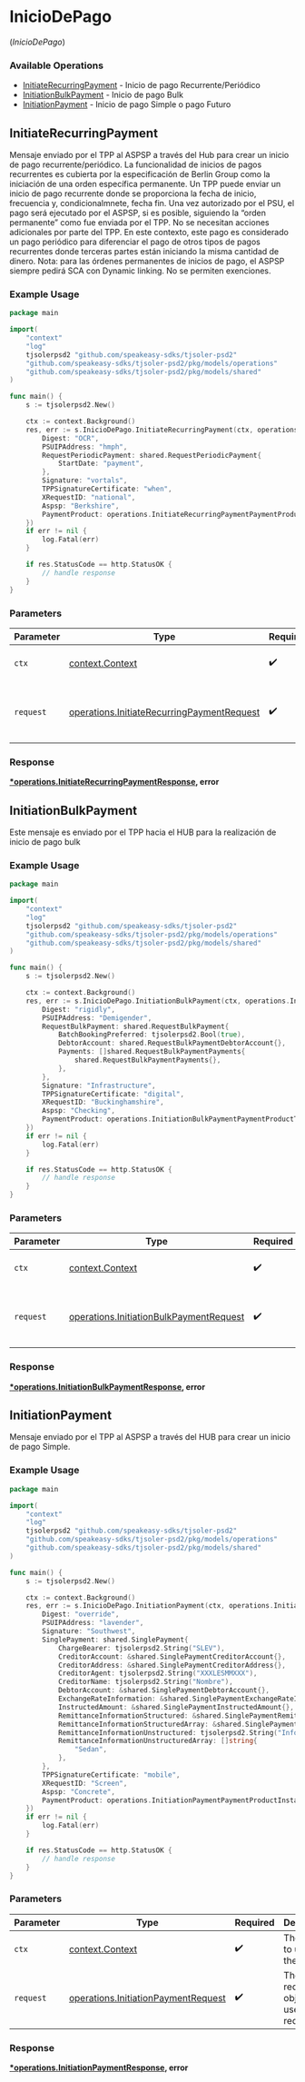 # InicioDePago
(*InicioDePago*)

### Available Operations

* [InitiateRecurringPayment](#initiaterecurringpayment) - Inicio de pago Recurrente/Periódico
* [InitiationBulkPayment](#initiationbulkpayment) - Inicio de pago Bulk
* [InitiationPayment](#initiationpayment) - Inicio de pago Simple o pago Futuro

## InitiateRecurringPayment

Mensaje enviado por el TPP al ASPSP a través del Hub para crear un inicio de pago recurrente/periódico. La funcionalidad de inicios de pagos recurrentes es cubierta por la especificación de Berlin Group como la iniciación de una orden específica permanente. Un TPP puede enviar un inicio de pago recurrente donde se proporciona la fecha de inicio, frecuencia y, condicionalmnete, fecha fin. Una vez autorizado por el PSU, el pago será ejecutado por el ASPSP, si es posible, siguiendo la “orden permanente” como fue enviada por el TPP. No se necesitan acciones adicionales por parte del TPP. En este contexto, este pago es considerado un pago periódico para diferenciar el pago de otros tipos de pagos recurrentes donde terceras partes están iniciando la misma cantidad de dinero. Nota: para las órdenes permanentes de inicios de pago, el ASPSP siempre pedirá SCA con Dynamic linking. No se permiten exenciones.

### Example Usage

```go
package main

import(
	"context"
	"log"
	tjsolerpsd2 "github.com/speakeasy-sdks/tjsoler-psd2"
	"github.com/speakeasy-sdks/tjsoler-psd2/pkg/models/operations"
	"github.com/speakeasy-sdks/tjsoler-psd2/pkg/models/shared"
)

func main() {
    s := tjsolerpsd2.New()

    ctx := context.Background()
    res, err := s.InicioDePago.InitiateRecurringPayment(ctx, operations.InitiateRecurringPaymentRequest{
        Digest: "OCR",
        PSUIPAddress: "hmph",
        RequestPeriodicPayment: shared.RequestPeriodicPayment{
            StartDate: "payment",
        },
        Signature: "vortals",
        TPPSignatureCertificate: "when",
        XRequestID: "national",
        Aspsp: "Berkshire",
        PaymentProduct: operations.InitiateRecurringPaymentPaymentProductCrossBorderCreditTransfers,
    })
    if err != nil {
        log.Fatal(err)
    }

    if res.StatusCode == http.StatusOK {
        // handle response
    }
}
```

### Parameters

| Parameter                                                                                                | Type                                                                                                     | Required                                                                                                 | Description                                                                                              |
| -------------------------------------------------------------------------------------------------------- | -------------------------------------------------------------------------------------------------------- | -------------------------------------------------------------------------------------------------------- | -------------------------------------------------------------------------------------------------------- |
| `ctx`                                                                                                    | [context.Context](https://pkg.go.dev/context#Context)                                                    | :heavy_check_mark:                                                                                       | The context to use for the request.                                                                      |
| `request`                                                                                                | [operations.InitiateRecurringPaymentRequest](../../models/operations/initiaterecurringpaymentrequest.md) | :heavy_check_mark:                                                                                       | The request object to use for the request.                                                               |


### Response

**[*operations.InitiateRecurringPaymentResponse](../../models/operations/initiaterecurringpaymentresponse.md), error**


## InitiationBulkPayment

Este mensaje es enviado por el TPP hacia el HUB para la realización de inicio de pago bulk

### Example Usage

```go
package main

import(
	"context"
	"log"
	tjsolerpsd2 "github.com/speakeasy-sdks/tjsoler-psd2"
	"github.com/speakeasy-sdks/tjsoler-psd2/pkg/models/operations"
	"github.com/speakeasy-sdks/tjsoler-psd2/pkg/models/shared"
)

func main() {
    s := tjsolerpsd2.New()

    ctx := context.Background()
    res, err := s.InicioDePago.InitiationBulkPayment(ctx, operations.InitiationBulkPaymentRequest{
        Digest: "rigidly",
        PSUIPAddress: "Demigender",
        RequestBulkPayment: shared.RequestBulkPayment{
            BatchBookingPreferred: tjsolerpsd2.Bool(true),
            DebtorAccount: shared.RequestBulkPaymentDebtorAccount{},
            Payments: []shared.RequestBulkPaymentPayments{
                shared.RequestBulkPaymentPayments{},
            },
        },
        Signature: "Infrastructure",
        TPPSignatureCertificate: "digital",
        XRequestID: "Buckinghamshire",
        Aspsp: "Checking",
        PaymentProduct: operations.InitiationBulkPaymentPaymentProductTarget2Payments,
    })
    if err != nil {
        log.Fatal(err)
    }

    if res.StatusCode == http.StatusOK {
        // handle response
    }
}
```

### Parameters

| Parameter                                                                                          | Type                                                                                               | Required                                                                                           | Description                                                                                        |
| -------------------------------------------------------------------------------------------------- | -------------------------------------------------------------------------------------------------- | -------------------------------------------------------------------------------------------------- | -------------------------------------------------------------------------------------------------- |
| `ctx`                                                                                              | [context.Context](https://pkg.go.dev/context#Context)                                              | :heavy_check_mark:                                                                                 | The context to use for the request.                                                                |
| `request`                                                                                          | [operations.InitiationBulkPaymentRequest](../../models/operations/initiationbulkpaymentrequest.md) | :heavy_check_mark:                                                                                 | The request object to use for the request.                                                         |


### Response

**[*operations.InitiationBulkPaymentResponse](../../models/operations/initiationbulkpaymentresponse.md), error**


## InitiationPayment

Mensaje enviado por el TPP al ASPSP a través del HUB para crear un inicio de pago Simple.

### Example Usage

```go
package main

import(
	"context"
	"log"
	tjsolerpsd2 "github.com/speakeasy-sdks/tjsoler-psd2"
	"github.com/speakeasy-sdks/tjsoler-psd2/pkg/models/operations"
	"github.com/speakeasy-sdks/tjsoler-psd2/pkg/models/shared"
)

func main() {
    s := tjsolerpsd2.New()

    ctx := context.Background()
    res, err := s.InicioDePago.InitiationPayment(ctx, operations.InitiationPaymentRequest{
        Digest: "override",
        PSUIPAddress: "lavender",
        Signature: "Southwest",
        SinglePayment: shared.SinglePayment{
            ChargeBearer: tjsolerpsd2.String("SLEV"),
            CreditorAccount: &shared.SinglePaymentCreditorAccount{},
            CreditorAddress: &shared.SinglePaymentCreditorAddress{},
            CreditorAgent: tjsolerpsd2.String("XXXLESMMXXX"),
            CreditorName: tjsolerpsd2.String("Nombre"),
            DebtorAccount: &shared.SinglePaymentDebtorAccount{},
            ExchangeRateInformation: &shared.SinglePaymentExchangeRateInformation{},
            InstructedAmount: &shared.SinglePaymentInstructedAmount{},
            RemittanceInformationStructured: &shared.SinglePaymentRemittanceInformationStructured{},
            RemittanceInformationStructuredArray: &shared.SinglePaymentRemittanceInformationStructuredArray{},
            RemittanceInformationUnstructured: tjsolerpsd2.String("Informacion adicional"),
            RemittanceInformationUnstructuredArray: []string{
                "Sedan",
            },
        },
        TPPSignatureCertificate: "mobile",
        XRequestID: "Screen",
        Aspsp: "Concrete",
        PaymentProduct: operations.InitiationPaymentPaymentProductInstantSepaCreditTransfers,
    })
    if err != nil {
        log.Fatal(err)
    }

    if res.StatusCode == http.StatusOK {
        // handle response
    }
}
```

### Parameters

| Parameter                                                                                  | Type                                                                                       | Required                                                                                   | Description                                                                                |
| ------------------------------------------------------------------------------------------ | ------------------------------------------------------------------------------------------ | ------------------------------------------------------------------------------------------ | ------------------------------------------------------------------------------------------ |
| `ctx`                                                                                      | [context.Context](https://pkg.go.dev/context#Context)                                      | :heavy_check_mark:                                                                         | The context to use for the request.                                                        |
| `request`                                                                                  | [operations.InitiationPaymentRequest](../../models/operations/initiationpaymentrequest.md) | :heavy_check_mark:                                                                         | The request object to use for the request.                                                 |


### Response

**[*operations.InitiationPaymentResponse](../../models/operations/initiationpaymentresponse.md), error**

